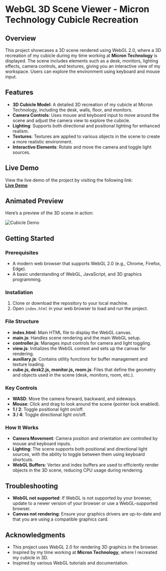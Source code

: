 # WebGL 3D Scene Viewer - Micron Technology Cubicle Recreation

## Overview

This project showcases a 3D scene rendered using WebGL 2.0, where a 3D recreation of my cubicle during my time working at **Micron Technology** is displayed. The scene includes elements such as a desk, monitors, lighting effects, camera controls, and textures, giving you an interactive view of my workspace. Users can explore the environment using keyboard and mouse input.

## Features

- **3D Cubicle Model**: A detailed 3D recreation of my cubicle at Micron Technology, including the desk, walls, floor, and monitors.
- **Camera Controls**: Uses mouse and keyboard input to move around the scene and adjust the camera view to explore the cubicle.
- **Lighting**: Supports both directional and positional lighting for enhanced realism.
- **Textures**: Textures are applied to various objects in the scene to create a more realistic environment.
- **Interactive Elements**: Rotate and move the camera and toggle light sources.

## Live Demo

View the live demo of the project by visiting the following link:  
[**Live Demo**]([https://your-demo-link.com](https://wes-brook.github.io/3D-Room-WebGL.20/))

## Animated Preview

Here’s a preview of the 3D scene in action:

![Cubicle Demo](other/demo.gif)

## Getting Started

### Prerequisites

- A modern web browser that supports WebGL 2.0 (e.g., Chrome, Firefox, Edge).
- A basic understanding of WebGL, JavaScript, and 3D graphics programming.

### Installation

1. Clone or download the repository to your local machine.
2. Open `index.html` in your web browser to load and run the project.

### File Structure

- **index.html**: Main HTML file to display the WebGL canvas.
- **main.js**: Handles scene rendering and the main WebGL setup.
- **controller.js**: Manages input controls for camera and light toggling.
- **view.js**: Initializes the WebGL context and sets up the canvas for rendering.
- **auxiliary.js**: Contains utility functions for buffer management and texture loading.
- **cube.js, desk2.js, monitor.js, room.js**: Files that define the geometry and objects used in the scene (desk, monitors, room, etc.).

### Key Controls

- **WASD**: Move the camera forward, backward, and sideways.
- **Mouse**: Click and drag to look around the scene (pointer lock enabled).
- **1 / 2**: Toggle positional light on/off.
- **3 / 4**: Toggle directional light on/off.

### How It Works

- **Camera Movement**: Camera position and orientation are controlled by mouse and keyboard inputs.
- **Lighting**: The scene supports both positional and directional light sources, with the ability to toggle between them using keyboard shortcuts.
- **WebGL Buffers**: Vertex and index buffers are used to efficiently render objects in the 3D scene, reducing CPU usage during rendering.

## Troubleshooting

- **WebGL not supported**: If WebGL is not supported by your browser, update to a newer version of your browser or use a WebGL-supported browser.
- **Canvas not rendering**: Ensure your graphics drivers are up-to-date and that you are using a compatible graphics card.

## Acknowledgments

- This project uses WebGL 2.0 for rendering 3D graphics in the browser.
- Inspired by my time working at **Micron Technology**, where I recreated my cubicle in 3D.
- Inspired by various WebGL tutorials and documentation.
